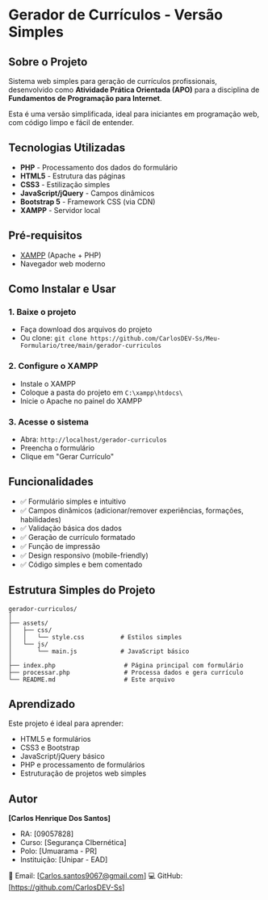 # Gerador de Currículos - Versão Simples

## Sobre o Projeto

Sistema web simples para geração de currículos profissionais, desenvolvido como **Atividade Prática Orientada (APO)** para a disciplina de **Fundamentos de Programação para Internet**.

Esta é uma versão simplificada, ideal para iniciantes em programação web, com código limpo e fácil de entender.

## Tecnologias Utilizadas

- **PHP** - Processamento dos dados do formulário
- **HTML5** - Estrutura das páginas
- **CSS3** - Estilização simples
- **JavaScript/jQuery** - Campos dinâmicos
- **Bootstrap 5** - Framework CSS (via CDN)
- **XAMPP** - Servidor local

## Pré-requisitos

- [XAMPP](https://www.apachefriends.org/) (Apache + PHP)
- Navegador web moderno

## Como Instalar e Usar

### 1. Baixe o projeto
- Faça download dos arquivos do projeto
- Ou clone: `git clone https://github.com/CarlosDEV-Ss/Meu-Formulario/tree/main/gerador-curriculos`

### 2. Configure o XAMPP
- Instale o XAMPP
- Coloque a pasta do projeto em `C:\xampp\htdocs\`
- Inicie o Apache no painel do XAMPP

### 3. Acesse o sistema
- Abra: `http://localhost/gerador-curriculos`
- Preencha o formulário
- Clique em "Gerar Currículo"

## Funcionalidades

- ✅ Formulário simples e intuitivo
- ✅ Campos dinâmicos (adicionar/remover experiências, formações, habilidades)
- ✅ Validação básica dos dados
- ✅ Geração de currículo formatado
- ✅ Função de impressão
- ✅ Design responsivo (mobile-friendly)
- ✅ Código simples e bem comentado

## Estrutura Simples do Projeto

```
gerador-curriculos/
│
├── assets/
│   ├── css/
│   │   └── style.css          # Estilos simples
│   └── js/
│       └── main.js            # JavaScript básico
│
├── index.php                   # Página principal com formulário
├── processar.php               # Processa dados e gera currículo
└── README.md                   # Este arquivo
```
## Aprendizado

Este projeto é ideal para aprender:
- HTML5 e formulários
- CSS3 e Bootstrap
- JavaScript/jQuery básico
- PHP e processamento de formulários
- Estruturação de projetos web simples

## Autor

**[Carlos Henrique Dos Santos]**

- RA: [09057828]
- Curso: [Segurança CIbernética]
- Polo: [Umuarama - PR]
- Instituição: [Unipar - EAD]

📧 Email: [Carlos.santos9067@gmail.com]
💻 GitHub: [https://github.com/CarlosDEV-Ss]
